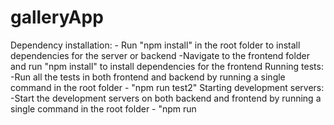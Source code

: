 # galleryApp
Dependency installation:
    - Run "npm install" in the root folder to install dependencies for the server or backend
    -Navigate to the frontend folder  and run  "npm install" to install dependencies for the frontend
Running tests:
-Run all the tests in both frontend and backend by running a single command in the root folder - "npm run test2"
Starting development servers:
-Start the development servers on both backend and frontend by running a single command in the root folder  - "npm run 
